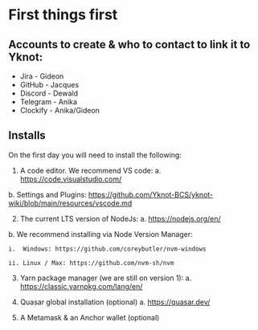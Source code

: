# First things first 

## Accounts to create & who to contact to link it to Yknot:

* Jira - Gideon
* GitHub - Jacques
* Discord - Dewald
* Telegram - Anika
* Clockify - Anika/Gideon

## Installs

On the first day you will need to install the following:
1.	A code editor. We recommend VS code:
  a.	https://code.visualstudio.com/
  
  b.	Settings and Plugins: https://github.com/Yknot-BCS/yknot-wiki/blob/main/resources/vscode.md 
  
2.	The current LTS version of NodeJs:
  a.	https://nodejs.org/en/
  
  b.	We recommend installing via Node Version Manager:
  
    i.	Windows: https://github.com/coreybutler/nvm-windows
    
    ii.	Linux / Max: https://github.com/nvm-sh/nvm
    
3.	Yarn package manager (we are still on version 1):
  a.	https://classic.yarnpkg.com/lang/en/
  
4.	Quasar global installation (optional)
  a.	https://quasar.dev/
  
5.	A Metamask & an Anchor wallet (optional)

